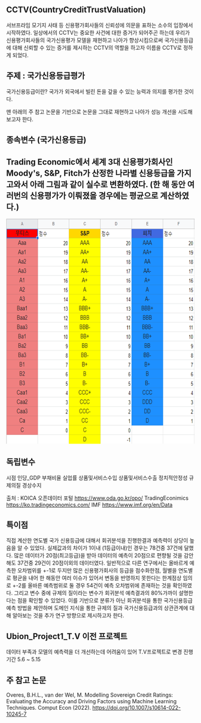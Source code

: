 CCTV(CountryCreditTrustValuation)
---
서브프라임 모기지 사태 등 신용평가회사들의 신뢰성에 의문을 표하는 소수의 입장에서 시작하였다.
일상에서의 CCTV는 중요한 사건에 대한 증거가 되어주곤 하는데
우리가 신용평가회사들의 국가신용평가 모델을 재현하고 나아가 향상시킴으로써
국가신용등급에 대해 신뢰할 수 있는 증거를 제시하는 CCTV의 역할을 하고자
이름을 CCTV로 정하게 되었다.

주제 : 국가신용등급평가
---
국가신용등급이란? 국가가 외국에서 빌린 돈을 갚을 수 있는 능력과 의지를 평가한 것이다. 

맨 아래의 주 참고 논문을 기반으로 논문을 그대로 재현하고 나아가 성능 개선을 시도해보고자 한다.

종속변수 (국가신용등급)
---
Trading Economic에서 세계 3대 신용평가회사인 Moody's, S&P, Fitch가 산정한 나라별 신용등급을
가지고와서 아래 그림과 같이 실수로 변환하였다.
(한 해 동안 여러번의 신용평가가 이뤄졌을 경우에는  평균으로 계산하였다.)
---
<img src="datasets\신용등급 점수기준.png" width="700" height="600"/>  

독립변수
---
시점	인당_GDP	부채비율	실업률	상품및서비스수입	상품및서비스수출	정치적안정성	규제의질	경상수지

출처 : KOICA 오픈데이터 포털 https://www.oda.go.kr/opo/
      TradingEconimics https://ko.tradingeconomics.com/
      IMF https://www.imf.org/en/Data

특이점
---
직접 계산한 연도별 국가 신용등급에 대해서 회귀분석을 진행한결과 예측력이 상당이 높음을 알 수 있었다.
실제값과의 차이가 1이내 (1등급이내)인 경우는 78건중 37건에 달했다.
많은 데이터가 20점(최고등급)을 받아 데이터의 예측이 20점으로 편향될 것을 감안해도
37건중 29건이 20점이외의 데이터였다.
일반적으로 다른 연구에서는 올바르게 예측한 오차범위를 +-1로 두지만
많은 신용평가회사의 등급을 점수화한점, 월별을 연도별로 평균을 내어
한 해동안 여러 이슈가 있어서 변동을 반영하지 못한다는 한계점상 임의로 +-2를 올바른
예측범위로 둘 경우 54건이 예측 오차범위에 존재하는 것을 확인하였다.
그리고 변수 중에 규제의 질이라는 변수가 회귀분석 예측결과의 80%가까이 설명한다는 점을
확인할 수 있었다. 이를 기반으로 분류가 아닌 회귀분석을 통한 국가신용등급예측 방법을 제안하며 
도메인 지식을 통한 규제의 질과 국가신용등급과의 상관관계에 대해 알아보는 것을
추가 연구 방향으로 제시하고자 한다.

Ubion_Project1_T.V 이전 프로젝트
---
데이터 부족과 모델의 예측력을 더 개선하는데 어려움이 있어 T.V프로젝트로 변경
진행기간 5.6 ~ 5.15

주 참고 논문
---
Overes, B.H.L., van der Wel, M. Modelling Sovereign Credit Ratings: Evaluating the Accuracy and Driving Factors using Machine Learning Techniques. Comput Econ (2022). https://doi.org/10.1007/s10614-022-10245-7
